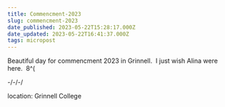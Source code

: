 ```yaml
---
title: Commencment-2023
slug: commencment-2023
date_published: 2023-05-22T15:28:17.000Z
date_updated: 2023-05-22T16:41:37.000Z
tags: micropost
---
```


Beautiful day for commencment 2023 in Grinnell.  I just wish Alina were here.  8^(

-/-/-/

location: Grinnell College
